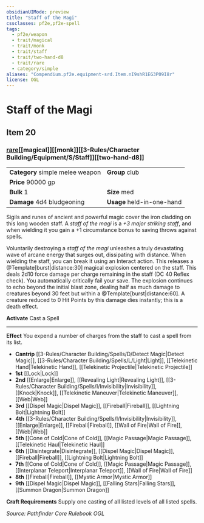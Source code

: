```yaml
---
obsidianUIMode: preview
title: "Staff of the Magi"
cssclasses: pf2e,pf2e-spell
tags:
  - pf2e/weapon
  - trait/magical
  - trait/monk
  - trait/staff
  - trait/two-hand-d8
  - trait/rare
  - category/simple
aliases: "Compendium.pf2e.equipment-srd.Item.nI9shR1EG3P09I8r"
license: OGL
---
```

# Staff of the Magi
## Item 20
### [rare](rare.md "Rare Rarity Trait")[[magical]][[monk]][[3-Rules/Character Building/Equipment/S/Staff]][[two-hand-d8]]

|  |  |
| -- | -- |
| **Category** simple melee weapon | **Group** club |
| **Price** 90000 gp |  |
| **Bulk** 1 | **Size** med |
| **Damage** 4d4 bludgeoning  | **Usage** held-in-one-hand |



Sigils and runes of ancient and powerful magic cover the iron cladding on this long wooden staff. A _staff of the magi_ is a _+3 major striking staff_, and when wielding it you gain a +1 circumstance bonus to saving throws against spells.

Voluntarily destroying a _staff of the magi_ unleashes a truly devastating wave of arcane energy that surges out, dissipating with distance. When wielding the staff, you can break it using an Interact action. This releases a @Template\[burst|distance:30\] magical explosion centered on the staff. This deals 2d10 force damage per charge remaining in the staff (DC 40 Reflex check). You automatically critically fail your save. The explosion continues to echo beyond the initial blast zone, dealing half as much damage to creatures beyond 30 feet but within a @Template\[burst|distance:60\]. A creature reduced to 0 Hit Points by this damage dies instantly; this is a death effect.

**Activate** Cast a Spell

* * *

**Effect** You expend a number of charges from the staff to cast a spell from its list.

*   **Cantrip** [[3-Rules/Character Building/Spells/D/Detect Magic|Detect Magic]], [[3-Rules/Character Building/Spells/L/Light|Light]], [[Telekinetic Hand|Telekinetic Hand]], [[Telekinetic Projectile|Telekinetic Projectile]]
*   **1st** [[Lock|Lock]]
*   **2nd** [[Enlarge|Enlarge]], [[Revealing Light|Revealing Light]], [[3-Rules/Character Building/Spells/I/Invisibility|Invisibility]], [[Knock|Knock]], [[Telekinetic Maneuver|Telekinetic Maneuver]], [[Web|Web]]
*   **3rd** [[Dispel Magic|Dispel Magic]], [[Fireball|Fireball]], [[Lightning Bolt|Lightning Bolt]]
*   **4th** [[3-Rules/Character Building/Spells/I/Invisibility|Invisibility]], [[Enlarge|Enlarge]], [[Fireball|Fireball]], [[Wall of Fire|Wall of Fire]], [[Web|Web]]
*   **5th** [[Cone of Cold|Cone of Cold]], [[Magic Passage|Magic Passage]], [[Telekinetic Haul|Telekinetic Haul]]
*   **6th** [[Disintegrate|Disintegrate]], [[Dispel Magic|Dispel Magic]], [[Fireball|Fireball]], [[Lightning Bolt|Lightning Bolt]]
*   **7th** [[Cone of Cold|Cone of Cold]], [[Magic Passage|Magic Passage]], [[Interplanar Teleport|Interplanar Teleport]], [[Wall of Fire|Wall of Fire]]
*   **8th** [[Fireball|Fireball]], [[Mystic Armor|Mystic Armor]]
*   **9th** [[Dispel Magic|Dispel Magic]], [[Falling Stars|Falling Stars]], [[Summon Dragon|Summon Dragon]]

**Craft Requirements** Supply one casting of all listed levels of all listed spells.

*Source: Pathfinder Core Rulebook*
*OGL*